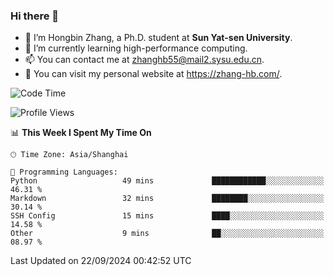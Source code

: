 ### Hi there 👋

- 🔭 I’m Hongbin Zhang, a Ph.D. student at **Sun Yat-sen University**.
- 🌱 I’m currently learning high-performance computing.
- 📫 You can contact me at zhanghb55@mail2.sysu.edu.cn.
- 👀 You can visit my personal website at https://zhang-hb.com/.

<!--START_SECTION:waka-->
![Code Time](http://img.shields.io/badge/Code%20Time-345%20hrs%2054%20mins-blue)

![Profile Views](http://img.shields.io/badge/Profile%20Views-3-blue)

📊 **This Week I Spent My Time On** 

```text
🕑︎ Time Zone: Asia/Shanghai

💬 Programming Languages: 
Python                   49 mins             ████████████░░░░░░░░░░░░░   46.31 % 
Markdown                 32 mins             ████████░░░░░░░░░░░░░░░░░   30.14 % 
SSH Config               15 mins             ████░░░░░░░░░░░░░░░░░░░░░   14.58 % 
Other                    9 mins              ██░░░░░░░░░░░░░░░░░░░░░░░   08.97 % 
```


 Last Updated on 22/09/2024 00:42:52 UTC
<!--END_SECTION:waka-->
